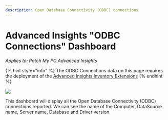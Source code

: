 ```yaml
---
description: Open Database Connectivity (ODBC) connections
---
```


# Advanced Insights "ODBC Connections" Dashboard

_Applies to: Patch My PC Advanced Insights_

{% hint style="info" %}
The ODBC Connections data on this page requires the deployment of the  [Advanced Insights Inventory Extensions](../../advanced-insights-inventory-extensions/)
{% endhint %}



![](/_images/image-%282160%29.png-"Configured-Open-Database-Connectivity-Connections" "")

This dashboard will display all the Open Database Connectivity (ODBC) connections reported.  We can see the name of the Computer, DataSource name, Server name, Database and Driver version.
